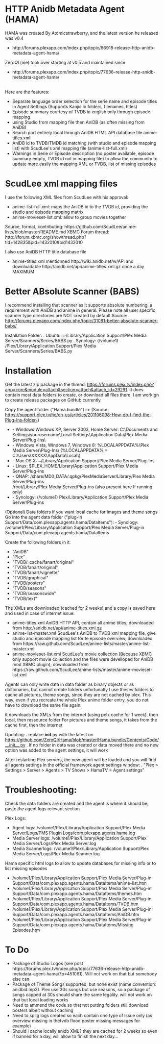 HTTP Anidb Metadata Agent (HAMA)
================================
HAMA was created By Atomicstrawberry, and the latest version he released was v0.4 <br />
<UL>
 <LI>http://forums.plexapp.com/index.php/topic/66918-release-http-anidb-metadata-agent-hama/</LI>
</UL>
ZeroQI (me) took over starting at v0.5 and maintained since <br />
<UL>
 <LI>http://forums.plexapp.com/index.php/topic/77636-release-http-anidb-metadata-agent-hama/</LI>
</UL>
 <br />
Here are the features:<BR />

<UL>
   <LI> Separate language order selection for the serie name and episode titles in Agent Settings (Supports Kanjis in folders, filenames, titles)
   <LI> Episode summary courtesy of TVDB in english only through episode mapping
   <LI> using Studio from mapping file then AniDB (as often missing from AniDB)
   <LI> Search part entirely local through AniDB HTML API database file anime-titles.xml
   <LI> AniDB id to TVDB/TMDB id matching (with studio and episode mapping list) with ScudLee's xml mapping file (anime-list-full.xml)
   <LI> Warnings in Serie or Episode description (no poster available, episode summary empty, TVDB id not in mapping file) to allow the community to update more easily the mapping XML or TVDB, list of missing episodes
</UL>

ScudLee xml mapping files
==========================
I use the following XML files from ScudLee with his approval:
<UL>
   <LI> anime-list-full.xml:     maps the AniDB id to the TVDB id, providing the studio and episode mapping matrix</LI>
   <LI> anime-movieset-list.xml: allow to group movies together</LI>
</UL>
Source, format, contributing: https://github.com/ScudLee/anime-lists/blob/master/README.md
XBMC Forum thread:            http://forum.xbmc.org/showthread.php?tid=142835&pid=1432010#pid1432010

I also use AniDB HTTP title database file
<UL>
   <LI> anime-titles.xml      mentionned http://wiki.anidb.net/w/API and downloadable http://anidb.net/api/anime-titles.xml.gz once a day MAXIMUM</LI>
</UL>

Better ABsolute Scanner (BABS)
==============================
I recommend installing that scanner as it supports absolute numbering, a requirement with AniDB and anime in general.
Please note all user specific scanner type directories are NOT created by default
Source:   http://forums.plexapp.com/index.php/topic/31081-better-absolute-scanner-babs/

Installation Folder:
   . Ubuntu:   ~/Library/Application Support/Plex Media Server/Scanners/Series/BABS.py 
   . Synology: (/volume1) /Plex/Library/Application Support/Plex Media Server/Scanners/Series/BABS.py
   
Installation
============

Get the latest zip package in the thread: https://forums.plex.tv/index.php?app=core&module=attach&section=attach&attach_id=29291. It does contain most data folders to create, or download all files there.
I am workign to create release packages on GitHub currently

Copy the agent folder ("Hama.bundle") in: (Source: https://support.plex.tv/hc/en-us/articles/201106098-How-do-I-find-the-Plug-Ins-folder-)

<UL>
   <LI>      - Windows Windows XP, Server 2003, Home Server: C:\Documents and Settings\yourusername\Local Settings\Application Data\Plex Media Server\Plug-Ins\</LI>
   <LI>     - Windows Vista, Windows 7, Windows 8:          %LOCALAPPDATA%\Plex Media Server\Plug-Ins\ (%LOCALAPPDATA% = C:\Users\XXXXX\AppData\Local\)</LI>
   <LI>     - Mac OS X:                                     ~/Library/Application Support/Plex Media Server/Plug-Ins</LI>
   <LI>     - Linux:                                        $PLEX_HOME/Library/Application Support/Plex Media Server/Plug-Ins</LI>
   <LI>     - QNAP:                                         /share/MD0_DATA/.qpkg/PlexMediaServer/Library/Plex Media Server/Plug-ins</LI>
                                                     /root/Library/Plex Media Server/Plug-ins (also present here If running only)</LI>
   <LI>     - Synology:                                     (/volume1) Plex/Library/Application Support/Plex Media Server/Plug-ins</LI> 
</UL>

(Optional) Data folders if you want local cache for images and theme songs
Go into the agent data folder ("plug-in Support/Data/com.plexapp.agents.hama/DataItems"):
     - Synology:                                     /volume1/Plex/Library/Application Support/Plex Media Server/Plug-in Support/Data/com.plexapp.agents.hama/DataItems

Create the following folders in it:
<UL>
   <LI> "AniDB"</LI>
   <LI> "Plex"</LI>
   <LI> "TVDB/_cache/fanart/original"</LI>
   <LI> "TVDB/fanart/original"</LI>
   <LI> "TVDB/fanart/vignette"</LI>
   <LI> "TVDB/graphical"</LI>
   <LI> "TVDB/posters"</LI>
   <LI> "TVDB/seasons"</LI>
   <LI> "TVDB/seasonswide"</LI>
   <LI> "TVDB/text"</LI>
</UL>
The XMLs are downloaded (cached for 2 weeks) and a copy is saved here and used in case of internet issue:
<UL>
   <LI> anime-titles.xml        AniDB HTTP API, contain all anime titles, downloaded from http://anidb.net/api/anime-titles.xml.gz</LI>
   <LI> anime-list-master.xml   ScudLee's AniDB to TVDB xml mapping file, give studio and episode mapping list for te episode overview, downloaded from https://raw.github.com/ScudLee/anime-lists/master/anime-list-master.xml</LI>
   <LI> anime-movieset-list.xml ScudLee's movie collection (Because XBMC only support movie collection and the files were develloped for AniDB mod XBMC plugin), downloaded from https://raw.github.com/ScudLee/anime-lists/master/anime-movieset-list.xml</LI>
</UL>

Agents can only write data in data folder as binary objects or as dictionaries, but cannot create folders unfortunatly
I use theses folders to cache all pictures, theme songs, since they are not cached by plex.
This way, even if you recreate the whole Plex anime folder entry, you do not have to download the same file again.

it downloads the XMLs from the internet (using pelx cache for 1 week), then local, then ressource folder
For pictures and theme songs, it takes from the cache first, then the internet

Updating:
   . replace __init__.py with the latest on https://github.com/ZeroQI/Hama/blob/master/Hama.bundle/Contents/Code/__init__.py
   . If no folder in data was created or data moved there and no new option was added to the agent settings, it will work

After restarting Plex servers, the new agent will be loaded and you will find all agents settings in the official framework agent settings window:
   . "Plex > Settings > Server > Agents > TV Shows > HamaTV > Agent settings"


Troubleshooting:
================

Check the data folders are created and the agent is where it should be, paste the agent logs relevant section

Plex Logs:
<UL>
   <LI> Agent logs:        /volume1/Plex/Library/Application Support/Plex Media Server/Logs/PMS Plugin Logs/com.plexapp.agents.hama.log</LI>
   <LI> Media Server logs: /volume1/Plex/Library/Application Support/Plex Media Server/Logs/Plex Media Server.log</LI>
   <LI> Media Scannerlogs: /volume1/Plex/Library/Application Support/Plex Media Server/Logs/Plex Media Scanner.log</LI>
</UL> 

Hama specific html logs to allow to update databases for missing info or to list missing episodes
<UL>
   <LI> /volume1/Plex/Library/Application Support/Plex Media Server/Plug-in Support/Data/com.plexapp.agents.hama/DataItems/anime-list.htm</LI>
   <LI> /volume1/Plex/Library/Application Support/Plex Media Server/Plug-in Support/Data/com.plexapp.agents.hama/DataItems/themes.htm</LI>
   <LI> /volume1/Plex/Library/Application Support/Plex Media Server/Plug-in Support/Data/com.plexapp.agents.hama/DataItems/TVDB.htm</LI>
   <LI> /volume1/Plex/Library/Application Support/Plex Media Server/Plug-in Support/Data/com.plexapp.agents.hama/DataItems/AniDB.htm</LI>
   <LI> /volume1/Plex/Library/Application Support/Plex Media Server/Plug-in Support/Data/com.plexapp.agents.hama/DataItems/Missing Episodes.htm
</UL>

To Do
=====
<UL>
   <LI> Package of Studio Logos (see post https://forums.plex.tv/index.php/topic/77636-release-http-anidb-metadata-agent-hama/?p=451061). Will not work on that but somebody else can</LI>
   <LI> Package of Theme Songs supported, but none exist (name convention: anidbid.mp3). Plex use 30s songs but use seasons, so a package of songs capped at 30s should share the same legality. will not work on that but local loading works</LI>
   <LI> Need to ammend the code so that not putting folders still download posters albeit without caching</LI>
   <LI> Need to splig logs created so each contain one type of issue only (as overview missing in thetvdb flood poster missing messages for example)</LI>
   <LI> Should i cache locally anidb XML? they are cached for 2 weeks so even if banned for a day, will allow to finish the next day...

